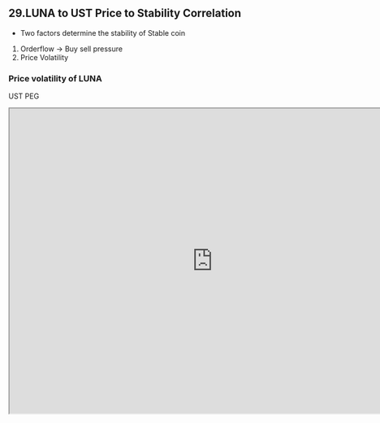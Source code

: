 
## 29.LUNA to UST Price to Stability Correlation 

* Two factors determine the stability of Stable coin
1. Orderflow -> Buy sell pressure
2. Price Volatility



### Price volatility of LUNA 

UST PEG
<iframe src="https://velocity-app.flipsidecrypto.com/velocity/visuals/5d1b9fd6-09cb-4f8d-8d5f-8ad609fbf8b2/8d186e43-ffda-477e-90e3-b7580f9226cb" width="800" height="600" />




### Orderflow - Onchain Metrics LUNA - UST pair

Swaps into UST vs Away from UST 

During volatile times buy pressure will be high as people flee into stable coins hence UST should be trading at a premium.

SUM((BUY VS Sell ) * Volume)

### Price volatility of LUNA 

 1. 10 day rolling standard deviation 

<iframe src="https://velocity-app.flipsidecrypto.com/velocity/visuals/1332c2c5-4e69-4797-aa44-52d5d5628330/8d186e43-ffda-477e-90e3-b7580f9226cb" width="800" height="600" />





### Repeat for LUNA - KRT pair
  

<iframe src="https://velocity-app.flipsidecrypto.com/velocity/visuals/8aa904b5-517e-4525-bca2-5b16f682bf1c/8d186e43-ffda-477e-90e3-b7580f9226cb" width="800" height="400" />  


#### Developer Notes




#### Links
###### WHAT KEEPS STABLECOINS STABLE? : <https://www.nber.org/system/files/working_papers/w27136/w27136.pdf>



